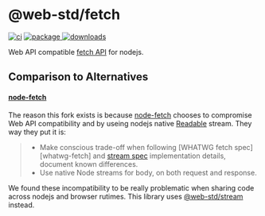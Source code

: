 # @web-std/fetch

[![ci][ci.icon]][ci.url]
[![package][version.icon] ![downloads][downloads.icon]][package.url]

Web API compatible [fetch API][] for nodejs.

## Comparison to Alternatives

#### [node-fetch][]

The reason this fork exists is because [node-fetch][] chooses to compromise
Web API compatibility and by useing nodejs native [Readable][] stream. They way
they put it is:

>
> - Make conscious trade-off when following [WHATWG fetch spec][whatwg-fetch] and [stream spec](https://streams.spec.whatwg.org/) implementation details, document known differences.
> - Use native Node streams for body, on both request and response.
>

We found these incompatibility to be really problematic when sharing code
across nodejs and browser rutimes. This library uses [@web-std/stream][] instead.



[ci.icon]: https://github.com/web-std/io/workflows/fetch/badge.svg
[ci.url]: https://github.com/web-std/io/actions
[version.icon]: https://img.shields.io/npm/v/@web-std/fetch.svg
[downloads.icon]: https://img.shields.io/npm/dm/@web-std/fetch.svg
[package.url]: https://npmjs.org/package/@web-std/fetch
[downloads.image]: https://img.shields.io/npm/dm/@web-std/fetch.svg
[downloads.url]: https://npmjs.org/package/@web-std/fetch
[prettier.icon]: https://img.shields.io/badge/styled_with-prettier-ff69b4.svg
[prettier.url]: https://github.com/prettier/prettier
[blob]: https://developer.mozilla.org/en-US/docs/Web/API/Blob/Blob
[fetch-blob]: https://github.com/node-fetch/fetch-blob
[readablestream]: https://developer.mozilla.org/en-US/docs/Web/API/ReadableStream
[readable]: https://nodejs.org/api/stream.html#stream_readable_streams
[w3c blob.stream]: https://w3c.github.io/FileAPI/#dom-blob-stream
[@web-std/stream]:https://github.com/web-std/io/tree/main/stream
[Uint8Array]:https://developer.mozilla.org/en-US/docs/Web/JavaScript/Reference/Global_Objects/Uint8Array
[node-fetch]:https://github.com/node-fetch/
[fetch api]:https://developer.mozilla.org/en-US/docs/Web/API/Fetch_API
[readable]: https://nodejs.org/api/stream.html#stream_readable_streams
